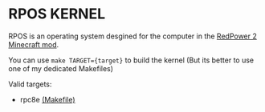 # RPOS KERNEL

RPOS is an operating system desgined for the computer in the [RedPower 2 Minecraft mod](http://www.eloraam.com/).

You can use `make TARGET={target}` to build the kernel (But its better to use one of my dedicated Makefiles)

Valid targets:

* rpc8e [(Makefile)](https://gist.github.com/Chickn-man/22831202bb981c3c42f86d37229aabeb)
